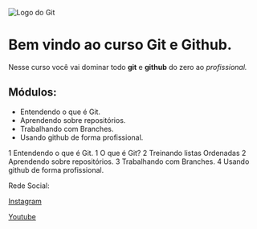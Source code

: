 ![Logo do Git](https://git-scm.com/images/logos/downloads/Git-Icon-1788C.png)

# Bem vindo ao curso Git e Github.
Nesse curso você vai dominar todo **git** e **github** do zero ao _profissional._

## Módulos:
* Entendendo o que é Git.
* Aprendendo sobre repositórios.
* Trabalhando com Branches.
* Usando github de forma profissional.

1 Entendendo o que é Git.
    1 O que é Git?
    2 Treinando listas Ordenadas
2 Aprendendo sobre repositórios.
3 Trabalhando com Branches.
4 Usando github de forma profissional.

Rede Social:

[Instagram]()

[Youtube]()
